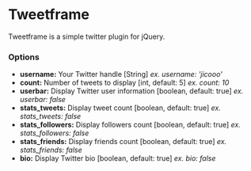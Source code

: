 # Tweetframe

Tweetframe is a simple twitter plugin for jQuery.

### Options

+	**username:**	Your Twitter handle [String] *ex. username: 'jicooo'*
+	**count:** 		Number of tweets to display [int, default: 5] *ex. count: 10*
+	**userbar:** 	Display Twitter user information [boolean, default: true] *ex. userbar: false*
+	**stats_tweets:**	Display tweet count [boolean, default: true] *ex. stats_tweets: false*
+	**stats_followers:** Display followers count [boolean, default: true] *ex. stats_followers: false*
+	**stats_friends:**	Display friends count [boolean, default: true] *ex. stats_friends: false*
+	**bio:**		Display Twitter bio [boolean, default: true] *ex. bio: false*
